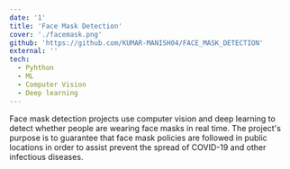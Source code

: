 ```yaml
---
date: '1'
title: 'Face Mask Detection'
cover: './facemask.png'
github: 'https://github.com/KUMAR-MANISH04/FACE_MASK_DETECTION'
external: ''
tech:
  - Pyhthon
  - ML
  - Computer Vision
  - Deep learning
---
```


Face mask detection projects use computer vision and deep learning to detect whether people are wearing face masks in real time. The project's purpose is to guarantee that face mask policies are followed in public locations in order to assist prevent the spread of COVID-19 and other infectious diseases.
